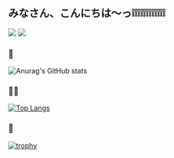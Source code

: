 ## みなさん、こんにちは〜っ❕❕❕❕❕❕❕❕❕❕❕❕

![](https://komarev.com/ghpvc/?username=akari317017) [![](https://qiita-badge.apiapi.app/s/gorigorigorilla/contributions.svg)](http://qiita.com/gorigorigorilla)

### 🥳
![Anurag's GitHub stats](https://github-readme-stats.vercel.app/api?username=akari317017&show_icons=true&count_private=true&locale=ja&bg_color=946243&title_color=ffccff&text_color=ffc6ff&icon_color=ffb2ff)

### 😵‍💫
[![Top Langs](https://github-readme-stats.vercel.app/api/top-langs/?username=akari317017&layout=compact&locale=ja&bg_color=000000&title_color=d8b2ff&text_color=d8b2ff)](https://github.com/akari317017/github-readme-stats)

### 🥺
[![trophy](https://github-profile-trophy.vercel.app/?username=akari317017)](https://github.com/akari317017/github-profile-trophy)
